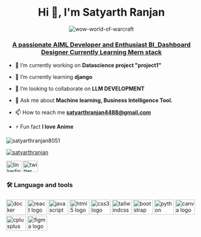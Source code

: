 <h1 align="center">Hi 👋, I'm Satyarth Ranjan</h1>

<p align="center"> 
   <img src="https://github.com/user-attachments/assets/71b2e22b-1e52-4dc2-a9eb-61f196194907" alt="wow-world-of-warcraft"/> 
</p> 


<h3 align="center"><u>A passionate AIML Developer and Enthusiast BI_Dashboard Designer Currently Learning Mern stack</u></h3>


- 🔭 I’m currently working on **Datascience project "project1"**

- 🌱 I’m currently learning **django**

- 👯 I’m looking to collaborate on **LLM DEVELOPMENT**

- 💬 Ask me about **Machine learning, Business Intelligence Tool.**

- 📫 How to reach me **satyarthranjan4488@gmail.com**

- ⚡ Fun fact **I love Anime**

<p align="left"> <img src="https://komarev.com/ghpvc/?username=satyarthranjan8051&label=Profile%20views&color=0e75b6&style=flat" alt="satyarthranjan8051" /> </p>

<!-- <p align="left"> <a href="https://github.com/ryo-ma/github-profile-trophy"><img src="https://github-profile-trophy.vercel.app/?username=satyarthranjan8051" alt="satyarthranjan8051" /></a> </p> -->

<p align="left"> <a href="https://twitter.com/satyarthranjan" target="blank"><img src="https://img.shields.io/twitter/follow/satyarthranjan?logo=twitter&style=for-the-badge" alt="satyarthranjan" /></a> </p>
<a href="https://www.linkedin.com/in/satyarth-ranjan-9122harsh054488/" target="blank"><img align="center" src="https://raw.githubusercontent.com/rahuldkjain/github-profile-readme-generator/master/src/images/icons/Social/linked-in-alt.svg" alt="linkedin" height="30" width="40" /></a>
<a href="https://twitter.com/satyarthranjan" target="blank"><img align="center" src="https://raw.githubusercontent.com/rahuldkjain/github-profile-readme-generator/master/src/images/icons/Social/twitter.svg" alt="twitter" height="30" width="40" /></a>

<h3 align="left">🛠 Language and tools</h3>

###

<div align="left">
  <img src="https://cdn.jsdelivr.net/gh/devicons/devicon/icons/docker/docker-plain-wordmark.svg" height="40" width="52" alt="docker logo"  />
  <img src="https://cdn.jsdelivr.net/gh/devicons/devicon/icons/react/react-original.svg" height="40" width="52" alt="react logo"  />
  <img src="https://cdn.jsdelivr.net/gh/devicons/devicon/icons/javascript/javascript-original.svg" height="40" width="52" alt="javascript logo"  />
  <img src="https://cdn.jsdelivr.net/gh/devicons/devicon/icons/html5/html5-original.svg" height="40" width="52" alt="html5 logo"  />
  <img src="https://cdn.jsdelivr.net/gh/devicons/devicon/icons/css3/css3-original.svg" height="40" width="52" alt="css3 logo"  />
  <img src="https://cdn.jsdelivr.net/gh/devicons/devicon/icons/tailwindcss/tailwindcss-original-wordmark.svg" height="40" width="52" alt="tailwindcss logo"  />
  <img src="https://cdn.jsdelivr.net/gh/devicons/devicon/icons/bootstrap/bootstrap-original.svg" height="40" width="52" alt="bootstrap logo"  />
 <!-- <img src="https://cdn.jsdelivr.net/gh/devicons/devicon/icons/unity/unity-original.svg" height="40" width="52" alt="unity logo"  /> -->
  <img src="https://cdn.jsdelivr.net/gh/devicons/devicon/icons/python/python-original.svg" height="40" width="52" alt="python logo"  />
 <!-- <img src="https://cdn.jsdelivr.net/gh/devicons/devicon/icons/c/c-original.svg" height="40" width="52" alt="c logo"  /> -->
  <img src="https://cdn.jsdelivr.net/gh/devicons/devicon/icons/canva/canva-original.svg" height="40" width="52" alt="canva logo"  />
  <img src="https://cdn.jsdelivr.net/gh/devicons/devicon/icons/cplusplus/cplusplus-original.svg" height="40" width="52" alt="cplusplus logo"  />
  <!-- <img src="https://cdn.jsdelivr.net/gh/devicons/devicon/icons/csharp/csharp-original.svg" height="40" width="52" alt="csharp logo"  /> -->
  <img src="https://cdn.jsdelivr.net/gh/devicons/devicon/icons/figma/figma-original.svg" height="40" width="52" alt="figma logo"  />
</div>


